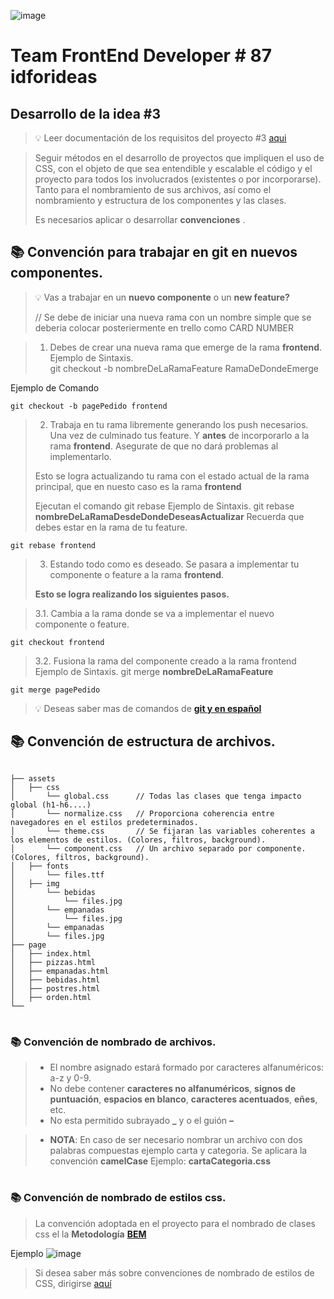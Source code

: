 ![image](https://api-donremolo.vercel.app/donRemoloLogo.svg)
# Team FrontEnd Developer # 87 idforideas

## Desarrollo de la idea #3

> 💡 Leer documentación de los requisitos del proyecto #3 [aqui](https://api-donremolo.vercel.app/descripcionIdea3.pdf)

>Seguir métodos en el desarrollo de proyectos que impliquen el uso de CSS, con el objeto de que sea entendible y escalable el código y el proyecto para todos los involucrados (existentes o por incorporarse).  Tanto para el nombramiento de sus archivos, así como el nombramiento y estructura de los componentes y las clases.
>
>Es necesarios aplicar o desarrollar **convenciones** .

## 📚 Convención para trabajar en git en nuevos componentes.

> 💡 Vas a trabajar en un **nuevo componente** o un **new feature?**
>
>// Se debe de iniciar una nueva rama con un nombre simple que se deberia colocar posteriermente en trello como CARD NUMBER
>


>1. Debes de crear una nueva rama que emerge de la rama **frontend**.
> Ejemplo de Sintaxis.  
> git checkout -b nombreDeLaRamaFeature RamaDeDondeEmerge

Ejemplo de Comando
~~~
git checkout -b pagePedido frontend
~~~

>2. Trabaja en tu rama libremente generando los push necesarios.
>  Una vez de culminado tus feature. 
> Y **antes** de incorporarlo a la rama **frontend**.
> Asegurate de que no dará problemas al implementarlo.
>
>Esto se logra actualizando tu rama con el estado actual de la rama principal, que en nuesto caso es la rama **frontend**
>
> Ejecutan el comando git rebase 
> Ejemplo de Sintaxis.
> git rebase **nombreDeLaRamaDesdeDondeDeseasActualizar**
> Recuerda que debes estar en la rama de tu feature.

~~~
git rebase frontend
~~~

>3. Estando todo como es deseado. Se pasara a implementar tu componente o feature a la rama **frontend**. 
>
>**Esto se logra realizando los siguientes pasos.**

>3.1. Cambia a la rama donde se va a implementar el nuevo componente o feature. 
~~~
git checkout frontend
~~~

>3.2. Fusiona la rama del componente creado a la rama frontend
>Ejemplo de Sintaxis.
> git merge **nombreDeLaRamaFeature**
~~~
git merge pagePedido
~~~

> 💡 Deseas saber mas de comandos de [**git y en español**](https://www.atlassian.com/es/git/tutorials/learn-git-with-bitbucket-cloud)
>


## 📚 Convención de estructura de archivos.


~~~

├── assets
│   ├── css
│   	└── global.css      // Todas las clases que tenga impacto global (h1-h6....)
│   	└── normalize.css   // Proporciona coherencia entre navegadores en el estilos predeterminados.
│   	└── theme.css       // Se fijaran las variables coherentes a los elementos de estilos. (Colores, filtros, background).
│   	└── component.css   // Un archivo separado por componente. (Colores, filtros, background).
│   ├── fonts
│   	└── files.ttf
│   ├── img
│   	└── bebidas
│   		└── files.jpg
│   	└── empanadas
│   		└── files.jpg
│   	└── empanadas
│   	└── files.jpg
├── page
│   ├── index.html
│   ├── pizzas.html
│   ├── empanadas.html
│   ├── bebidas.html
│   ├── postres.html
│   ├── orden.html
└──
~~~

#

### 📚 Convención de nombrado de archivos.


> - El nombre asignado estará formado por caracteres alfanuméricos: a-z y 0-9.
> - No debe contener **caracteres no alfanuméricos**, **signos de puntuación**, **espacios en blanco**, **caracteres acentuados**, **eñes**, etc.
> - No esta permitido subrayado **_** y o el guión **–**

> - **NOTA**: En caso de ser necesario nombrar un archivo con dos palabras compuestas ejemplo carta y categoria.
> Se aplicara la convención **camelCase**
> Ejemplo: **cartaCategoria.css**


#

### 📚 Convención de nombrado de estilos css.

> La convención adoptada en el proyecto para el nombrado de clases css el la **Metodología** [**BEM**](http://getbem.com/introduction/)

Ejemplo
![image](https://api-donremolo.vercel.app/bemExample.png)



> Si desea saber más sobre convenciones de nombrado de estilos de CSS, dirigirse [aquí](https://celsiusaray.notion.site/Convenciones-aplicadas-a-nombre-de-clases-en-CSS-BEM-OOCSS-SMACSS-f8c647e576624fd1b220a9789a79645a)
